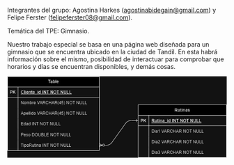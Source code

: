 Integrantes del grupo: Agostina Harkes (agostinabidegain@gmail.com) y Felipe Ferster (felipeferster08@gmail.com).

Temática del TPE: Gimnasio.

Nuestro trabajo especial se basa en una página web diseñada para un gimnasio que se encuentra ubicado en la ciudad de 
Tandil. En esta habrá información sobre el mismo, posibilidad de interactuar para comprobar que horarios y días se
encuentran disponibles, y demás cosas.

![Diagrama de las tablas](DiagramaTPE.jpg)